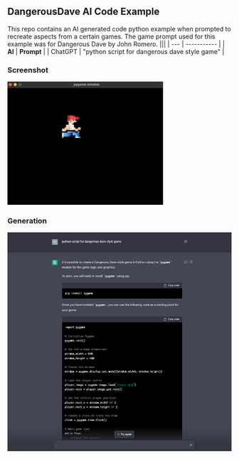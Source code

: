 ## DangerousDave AI Code Example
This repo contains an AI generated code python example when prompted to recreate aspects from a certain games. The game prompt used for this example was for Dangerous Dave by John Romero. 
|||
| --- | ----------- |
| **AI** | **Prompt** |
| ChatGPT |  "python script for dangerous dave style game" |

### Screenshot
![Screenshot from the GUI](https://github.com/ronaldstoner/ai-code/blob/main/dangerousdave/example.png?raw=true)

### Generation
![Generating the python script via AI](https://github.com/ronaldstoner/ai-code/blob/main/dangerousdave/chatgpt-dave.png?raw=true)
